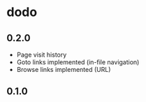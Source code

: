 # dodo


## 0.2.0

- Page visit history
- Goto links implemented (in-file navigation)
- Browse links implemented (URL)


## 0.1.0
